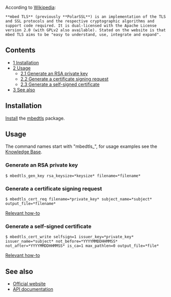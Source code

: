 According to [Wikipedia](https://en.wikipedia.org/wiki/mbed_TLS "wikipedia:mbed TLS"):

	**mbed TLS** (previously **PolarSSL**) is an implementation of the TLS and SSL protocols and the respective cryptographic algorithms and support code required. It is dual-licensed with the Apache License version 2.0 (with GPLv2 also available). Stated on the website is that mbed TLS aims to be "easy to understand, use, integrate and expand".

## Contents

*   [1 Installation](#Installation)
*   [2 Usage](#Usage)
    *   [2.1 Generate an RSA private key](#Generate_an_RSA_private_key)
    *   [2.2 Generate a certificate signing request](#Generate_a_certificate_signing_request)
    *   [2.3 Generate a self-signed certificate](#Generate_a_self-signed_certificate)
*   [3 See also](#See_also)

## Installation

[Install](/index.php/Install "Install") the [mbedtls](https://www.archlinux.org/packages/?name=mbedtls) package.

## Usage

The command names start with "mbedtls_", for usage examples see the [Knowledge Base](https://tls.mbed.org/kb).

### Generate an RSA private key

```
$ mbedtls_gen_key rsa_keysize=*keysize* filename=*filename*

```

### Generate a certificate signing request

```
$ mbedtls_cert_req filename=*private_key* subject_name=*subject* output_file=*filename*

```

[Relevant how-to](https://tls.mbed.org/kb/how-to/generate-a-certificate-request-csr)

### Generate a self-signed certificate

```
$ mbedtls_cert_write selfsign=1 issuer_key=*private_key* issuer_name=*subject* not_before=*YYYYMMDDHHMMSS* not_after=*YYYYMMDDHHMMSS* is_ca=1 max_pathlen=0 output_file=*file*

```

[Relevant how-to](https://tls.mbed.org/kb/how-to/generate-a-self-signed-certificate)

## See also

*   [Official website](https://tls.mbed.org/)
*   [API documentation](https://tls.mbed.org/api/)